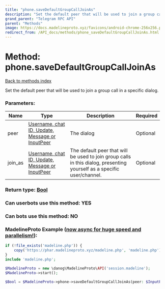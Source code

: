 ```yaml
---
title: "phone.saveDefaultGroupCallJoinAs"
description: "Set the default peer that will be used to join a group call in a specific dialog."
grand_parent: "Telegram RPC API"
parent: "Methods"
image: https://docs.madelineproto.xyz/favicons/android-chrome-256x256.png
redirect_from: /API_docs/methods/phone_saveDefaultGroupCallJoinAs.html
---
```

# Method: phone.saveDefaultGroupCallJoinAs
[Back to methods index](index.html)



Set the default peer that will be used to join a group call in a specific dialog.

### Parameters:

| Name     |    Type       | Description | Required |
|----------|---------------|-------------|----------|
|peer|[Username, chat ID, Update, Message or InputPeer](/API_docs/types/InputPeer.html) | The dialog | Optional|
|join\_as|[Username, chat ID, Update, Message or InputPeer](/API_docs/types/InputPeer.html) | The default peer that will be used to join group calls in this dialog, presenting yourself as a specific user/channel. | Optional|


### Return type: [Bool](/API_docs/types/Bool.html)

### Can userbots use this method: **YES**

### Can bots use this method: **NO**


### MadelineProto Example ([now async for huge speed and parallelism!](https://docs.madelineproto.xyz/docs/ASYNC.html)):


```php
if (!file_exists('madeline.php')) {
    copy('https://phar.madelineproto.xyz/madeline.php', 'madeline.php');
}
include 'madeline.php';

$MadelineProto = new \danog\MadelineProto\API('session.madeline');
$MadelineProto->start();

$Bool = $MadelineProto->phone->saveDefaultGroupCallJoinAs(peer: $InputPeer, join_as: $InputPeer, );
```

